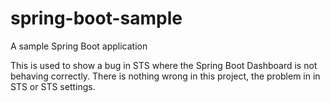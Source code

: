 # spring-boot-sample
A sample Spring Boot application

This is used to show a bug in STS where the Spring Boot Dashboard is not behaving correctly. 
There is nothing wrong in this project, the problem in in STS or STS settings.

